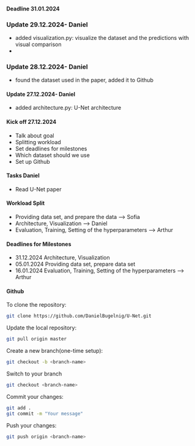 #### Deadline 31.01.2024


### Update 29.12.2024- Daniel
- added visualization.py: visualize the dataset and the predictions with visual comparison
- 

### Update 28.12.2024- Daniel
- found the dataset used in the paper, added it to Github

#### Update 27.12.2024- Daniel
- added architecture.py: U-Net architecture


#### Kick off 27.12.2024
- Talk about goal
- Splitting workload
- Set deadlines for milestones
- Which dataset should we use
- Set up Github

#### Tasks Daniel
- Read U-Net paper

#### Workload Split
- Providing data set, and prepare the data ⟶ Sofia
- Architecture, Visualization ⟶ Daniel
- Evaluation, Training, Setting of the hyperparameters ⟶ Arthur

#### Deadlines for Milestones
- 31.12.2024 Architecture, Visualization
- 05.01.2024 Providing data set, prepare data set
- 16.01.2024 Evaluation, Training, Setting of the hyperparameters ⟶ Arthur


#### Github
To clone the repository:
```bash
git clone https://github.com/DanielBugelnig/U-Net.git
```

Update the local repository:
```bash
git pull origin master

```

Create a new branch(one-time setup):
```bash
git checkout -b <branch-name>
```

Switch to your branch
```bash
git checkout <branch-name>
```

Commit your changes:
```bash 
git add .
git commit -m "Your message"
```
Push your changes:
```bash
git push origin <branch-name>
```